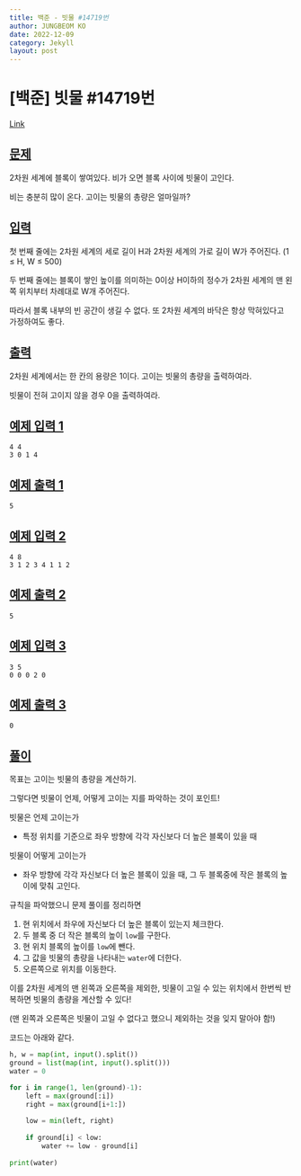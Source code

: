 ```yaml
---
title: 백준 - 빗물 #14719번
author: JUNGBEOM KO
date: 2022-12-09
category: Jekyll
layout: post
---
```


# [백준] 빗물 #14719번

[Link](https://www.acmicpc.net/problem/14719)

## <u>문제</u>

2차원 세계에 블록이 쌓여있다. 비가 오면 블록 사이에 빗물이 고인다.

비는 충분히 많이 온다. 고이는 빗물의 총량은 얼마일까?



## <u>입력</u>

첫 번째 줄에는 2차원 세계의 세로 길이 H과 2차원 세계의 가로 길이 W가 주어진다. (1 ≤ H, W ≤ 500)

두 번째 줄에는 블록이 쌓인 높이를 의미하는 0이상 H이하의 정수가 2차원 세계의 맨 왼쪽 위치부터 차례대로 W개 주어진다.

따라서 블록 내부의 빈 공간이 생길 수 없다. 또 2차원 세계의 바닥은 항상 막혀있다고 가정하여도 좋다.



## <u>출력</u>

2차원 세계에서는 한 칸의 용량은 1이다. 고이는 빗물의 총량을 출력하여라.

빗물이 전혀 고이지 않을 경우 0을 출력하여라.



## <u>예제 입력 1</u>

```
4 4
3 0 1 4
```



## <u>예제 출력 1</u>

```
5
```



## <u>예제 입력 2</u>

```
4 8
3 1 2 3 4 1 1 2
```



## <u>예제 출력 2</u>

```
5
```



## <u>예제 입력 3</u>

```
3 5
0 0 0 2 0
```



## <u>예제 출력 3</u>

```
0
```



## <u>풀이</u>

목표는 고이는 빗물의 총량을 계산하기.

그렇다면 빗물이 언제, 어떻게 고이는 지를 파악하는 것이 포인트!



빗물은 언제 고이는가

- 특정 위치를 기준으로 좌우 방향에 각각 자신보다 더 높은 블록이 있을 때

빗물이 어떻게 고이는가

- 좌우 방향에 각각 자신보다 더 높은 블록이 있을 때, 그 두 블록중에 작은 블록의 높이에 맞춰 고인다.



규칙을 파악했으니 문제 풀이를 정리하면

1. 현 위치에서 좌우에 자신보다 더 높은 블록이 있는지 체크한다.
2. 두 블록 중 더 작은 블록의 높이 `low`를 구한다.
3. 현 위치 블록의 높이를 `low`에 뺀다.
4. 그 값을 빗물의 총량을 나타내는 `water`에 더한다.
5. 오른쪽으로 위치를 이동한다.

이를 2차원 세계의 맨 왼쪽과 오른쪽을 제외한, 빗물이 고일 수 있는 위치에서 한번씩 반복하면 빗물의 총량을 계산할 수 있다!

(맨 왼쪽과 오른쪽은 빗물이 고일 수 없다고 했으니 제외하는 것을 잊지 말아야 함!)



코드는 아래와 같다.

```python
h, w = map(int, input().split())
ground = list(map(int, input().split()))
water = 0

for i in range(1, len(ground)-1):
    left = max(ground[:i])
    right = max(ground[i+1:])
    
    low = min(left, right)
    
    if ground[i] < low:
        water += low - ground[i]
        
print(water)
```

  

